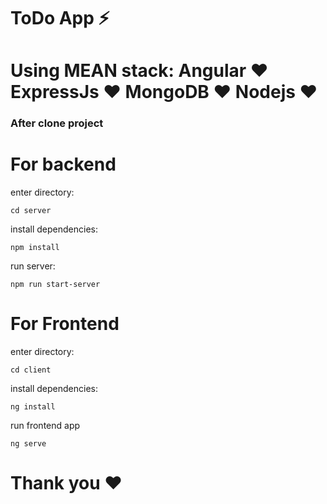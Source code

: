 # ToDo App ⚡️
# Using MEAN stack: Angular ♥ ExpressJs ♥ MongoDB ♥ Nodejs ♥

### After clone project
# For backend
enter directory:
```
cd server
```
install dependencies:
```
npm install
```
run server:
```
npm run start-server
```


# For Frontend
enter directory:
```
cd client
```
install dependencies:
```
ng install
```
run frontend app
```
ng serve
```

# Thank you ♥
